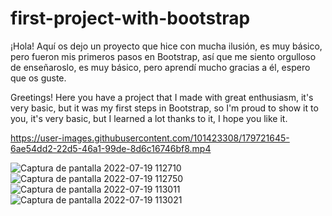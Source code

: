 # first-project-with-bootstrap
¡Hola! Aquí os dejo un proyecto que hice con mucha ilusión, es muy básico, pero fueron mis primeros pasos en Bootstrap, así que me siento orgulloso de enseñaroslo, es muy básico, pero aprendí mucho  gracias a él, espero que os guste.

Greetings! Here you have a project that I made with great enthusiasm, it's very basic, but it was my first steps in Bootstrap, so I'm proud to show it to you, it's very basic, but I learned a lot thanks to it, I hope you like it.

https://user-images.githubusercontent.com/101423308/179721645-6ae54dd2-22d5-46a1-99de-8d6c16746bf8.mp4

![Captura de pantalla 2022-07-19 112710](https://user-images.githubusercontent.com/101423308/179720624-6bfb69c9-9596-46d0-b757-62fb371cd079.png)
![Captura de pantalla 2022-07-19 112750](https://user-images.githubusercontent.com/101423308/179720644-8b9e3815-39ac-4be6-86e1-8f8b472ee89a.png)
![Captura de pantalla 2022-07-19 113011](https://user-images.githubusercontent.com/101423308/179720652-ba1c5a3f-b8f0-4843-82f0-cb67cf866222.png)
![Captura de pantalla 2022-07-19 113021](https://user-images.githubusercontent.com/101423308/179720655-a1aac961-37af-4445-b595-188072fbd1d4.png)
